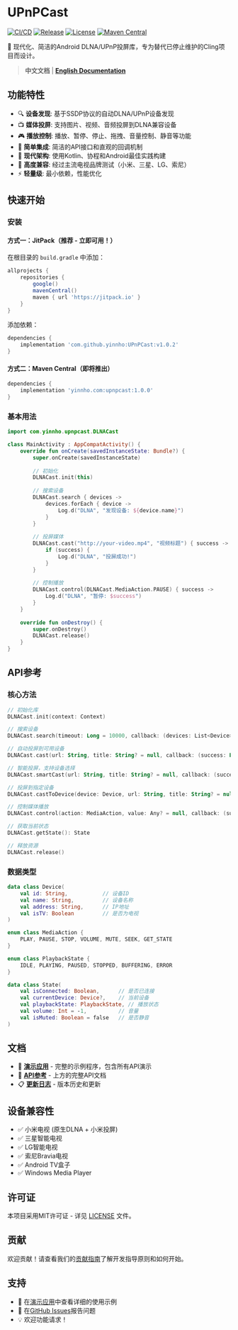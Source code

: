 # UPnPCast

[![CI/CD](https://github.com/yinnho/UPnPCast/actions/workflows/ci.yml/badge.svg)](https://github.com/yinnho/UPnPCast/actions)
[![Release](https://img.shields.io/github/v/release/yinnho/UPnPCast)](https://github.com/yinnho/UPnPCast/releases)
[![License](https://img.shields.io/github/license/yinnho/UPnPCast)](LICENSE)
[![Maven Central](https://img.shields.io/maven-central/v/yinnho.com/upnpcast)](https://central.sonatype.com/artifact/yinnho.com/upnpcast)

🚀 现代化、简洁的Android DLNA/UPnP投屏库，专为替代已停止维护的Cling项目而设计。

> **中文文档** | **[English Documentation](README.md)**

## 功能特性

- 🔍 **设备发现**: 基于SSDP协议的自动DLNA/UPnP设备发现
- 📺 **媒体投屏**: 支持图片、视频、音频投屏到DLNA兼容设备
- 🎮 **播放控制**: 播放、暂停、停止、拖拽、音量控制、静音等功能
- 📱 **简单集成**: 简洁的API接口和直观的回调机制
- 🚀 **现代架构**: 使用Kotlin、协程和Android最佳实践构建
- 🔧 **高度兼容**: 经过主流电视品牌测试（小米、三星、LG、索尼）
- ⚡ **轻量级**: 最小依赖，性能优化

## 快速开始

### 安装

#### 方式一：JitPack（推荐 - 立即可用！）

在根目录的 `build.gradle` 中添加：
```gradle
allprojects {
    repositories {
        google()
        mavenCentral()
        maven { url 'https://jitpack.io' }
    }
}
```

添加依赖：
```gradle
dependencies {
    implementation 'com.github.yinnho:UPnPCast:v1.0.2'
}
```

#### 方式二：Maven Central（即将推出）
```gradle
dependencies {
    implementation 'yinnho.com:upnpcast:1.0.0'
}
```

### 基本用法

```kotlin
import com.yinnho.upnpcast.DLNACast

class MainActivity : AppCompatActivity() {
    override fun onCreate(savedInstanceState: Bundle?) {
        super.onCreate(savedInstanceState)
        
        // 初始化
        DLNACast.init(this)
        
        // 搜索设备
        DLNACast.search { devices ->
            devices.forEach { device ->
                Log.d("DLNA", "发现设备: ${device.name}")
            }
        }
        
        // 投屏媒体
        DLNACast.cast("http://your-video.mp4", "视频标题") { success ->
            if (success) {
                Log.d("DLNA", "投屏成功!")
            }
        }
        
        // 控制播放
        DLNACast.control(DLNACast.MediaAction.PAUSE) { success ->
            Log.d("DLNA", "暂停: $success")
        }
    }
    
    override fun onDestroy() {
        super.onDestroy()
        DLNACast.release()
    }
}
```

## API参考

### 核心方法

```kotlin
// 初始化库
DLNACast.init(context: Context)

// 搜索设备
DLNACast.search(timeout: Long = 10000, callback: (devices: List<Device>) -> Unit)

// 自动投屏到可用设备
DLNACast.cast(url: String, title: String? = null, callback: (success: Boolean) -> Unit = {})

// 智能投屏，支持设备选择
DLNACast.smartCast(url: String, title: String? = null, callback: (success: Boolean) -> Unit = {}, deviceSelector: (devices: List<Device>) -> Device?)

// 投屏到指定设备
DLNACast.castToDevice(device: Device, url: String, title: String? = null, callback: (success: Boolean) -> Unit = {})

// 控制媒体播放
DLNACast.control(action: MediaAction, value: Any? = null, callback: (success: Boolean) -> Unit = {})

// 获取当前状态
DLNACast.getState(): State

// 释放资源
DLNACast.release()
```

### 数据类型

```kotlin
data class Device(
    val id: String,           // 设备ID
    val name: String,         // 设备名称
    val address: String,      // IP地址
    val isTV: Boolean         // 是否为电视
)

enum class MediaAction {
    PLAY, PAUSE, STOP, VOLUME, MUTE, SEEK, GET_STATE
}

enum class PlaybackState {
    IDLE, PLAYING, PAUSED, STOPPED, BUFFERING, ERROR
}

data class State(
    val isConnected: Boolean,      // 是否已连接
    val currentDevice: Device?,    // 当前设备
    val playbackState: PlaybackState, // 播放状态
    val volume: Int = -1,          // 音量
    val isMuted: Boolean = false   // 是否静音
)
```

## 文档

- 🎯 **[演示应用](app-demo/)** - 完整的示例程序，包含所有API演示
- 📖 **[API参考](#api参考)** - 上方的完整API文档
- 📋 **[更新日志](CHANGELOG.md)** - 版本历史和更新

## 设备兼容性

- ✅ 小米电视 (原生DLNA + 小米投屏)
- ✅ 三星智能电视
- ✅ LG智能电视  
- ✅ 索尼Bravia电视
- ✅ Android TV盒子
- ✅ Windows Media Player

## 许可证

本项目采用MIT许可证 - 详见 [LICENSE](LICENSE) 文件。

## 贡献

欢迎贡献！请查看我们的[贡献指南](CONTRIBUTING.md)了解开发指导原则和如何开始。

## 支持

- 📖 在[演示应用](app-demo/)中查看详细的使用示例
- 🐛 在[GitHub Issues](https://github.com/yinnho/UPnPCast/issues)报告问题
- 💡 欢迎功能请求！ 